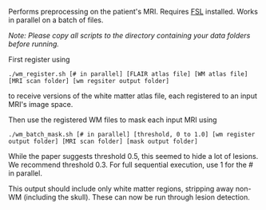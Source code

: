 Performs preprocessing on the patient's MRI. Requires [FSL](https://fsl.fmrib.ox.ac.uk/fsl/fslwiki/FSL) installed.
Works in parallel on a batch of files.

*Note: Please copy all scripts to the directory containing your data folders before running.*

First register using

`./wm_register.sh [# in parallel] [FLAIR atlas file] [WM atlas file] [MRI scan folder] [wm regsiter output folder]`

to receive versions of the white matter atlas file, each registered to an input MRI's image space.


Then use the registered WM files to mask each input MRI using

`./wm_batch_mask.sh [# in parallel] [threshold, 0 to 1.0] [wm register output folder] [MRI scan folder] [mask output folder]`


While the paper suggests threshold 0.5, this seemed to hide a lot of lesions. We recommend threshold 0.3.
For full sequential execution, use 1 for the # in parallel.

This output should include only white matter regions, stripping away non-WM (including the skull).
These can now be run through lesion detection.
